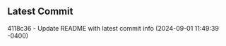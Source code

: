 
## Latest Commit
4118c36 - Update README with latest commit info (2024-09-01 11:49:39 -0400) <Yunxi-Zhou>
